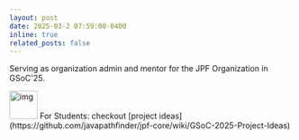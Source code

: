 ```yaml
---
layout: post
date: 2025-03-2 07:59:00-0400
inline: true
related_posts: false
---
```


Serving as organization admin and mentor for the JPF Organization in GSoC'25. <br>

  <img src="../assets/img/students.png" alt="img" width="50"/>
For Students: checkout [project ideas](https://github.com/javapathfinder/jpf-core/wiki/GSoC-2025-Project-Ideas)